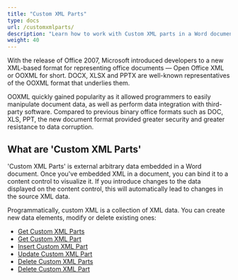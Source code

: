 ```yaml
---
title: "Custom XML Parts"
type: docs
url: /customxmlparts/
description: "Learn how to work with Custom XML parts in a Word document"
weight: 40
---
```


With the release of Office 2007, Microsoft introduced developers to a new XML-based format for representing office documents — Open Office XML or OOXML for short. DOCX, XLSX and PPTX are well-known representatives of the OOXML format that underlies them.

OOXML quickly gained popularity as it allowed programmers to easily manipulate document data, as well as perform data integration with third-party software. Compared to previous binary office formats such as DOC, XLS, PPT, the new document format provided greater security and greater resistance to data corruption.


## What are 'Custom XML Parts'

'Custom XML Parts' is external arbitrary data embedded in a Word document. Once you've embedded XML in a document, you can bind it to a content control to visualize it. If you introduce changes to the data displayed on the content control, this will automatically lead to changes in the source XML data.
 
Programmatically, custom XML is a collection of XML data. You can create new data elements, modify or delete existing ones:

- [Get Custom XML Parts](/words/customxmlparts/get-all/)
- [Get Custom XML Part](/words/customxmlparts/get/)
- [Insert Custom XML Part](/words/customxmlparts/insert/)
- [Update Custom XML Part](/words/customxmlparts/update/)
- [Delete Custom XML Parts](/words/customxmlparts/delete-all/)
- [Delete Custom XML Part](/words/customxmlparts/delete/)
